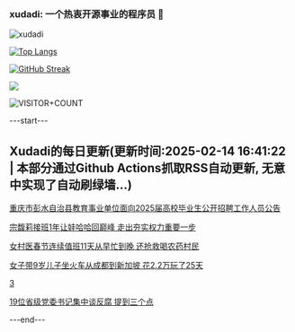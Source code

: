 ### xudadi: 一个热衷开源事业的程序员 👋

![xudadi](https://github-readme-stats-git-masterorgs-github-readme-stats-team.vercel.app/api?username=xudadi)

[![Top Langs](https://github-readme-stats.vercel.app/api/top-langs/?username=xudadi)](https://github.com/anuraghazra/github-readme-stats)

[![GitHub Streak](https://streak-stats.demolab.com?user=xudadi&locale=zh_Hans)](https://git.io/streak-stats)

![](https://raw.githubusercontent.com/xudadi/xudadi/main/assets/github-contribution-grid-snake.svg)

![VISITOR+COUNT](https://komarev.com/ghpvc/?username=xudadi&label=VISITOR+COUNT)


---start---

## Xudadi的每日更新(更新时间:2025-02-14 16:41:22 | 本部分通过Github Actions抓取RSS自动更新, 无意中实现了自动刷绿墙...)

[重庆市彭水自治县教育事业单位面向2025届高校毕业生公开招聘工作人员公告](https://www.gongkaoleida.com/article/2287110)

[宗馥莉接班1年让娃哈哈回巅峰 走出夯实权力重要一步](https://m.163.com/news/article/JOADTELH053469M5.html)

[女村医春节连续值班11天从早忙到晚 还抢救喝农药村民](https://m.163.com/news/article/JOANMUEH051492T3.html)

[女子带9岁儿子坐火车从成都到新加坡 花2.2万玩了25天](https://m.163.com/news/article/JOAFM51C0514D3UH.html)

[3](https://m.163.com/touch/news/sub/domestic)

[19位省级党委书记集中谈反腐 提到三个点](https://m.163.com/news/article/JOAED09K051482MP.html)

---end---
